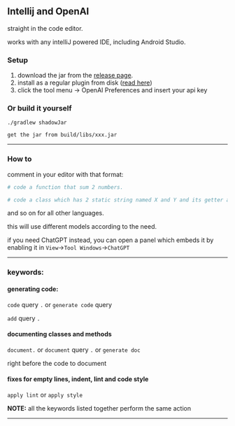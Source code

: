 ## Intellij and OpenAI

straight in the code editor. 

works with any intelliJ powered IDE, including Android Studio.

### Setup

1) download the jar from the [release page](https://github.com/iGio90/IntelliJ-OpenAI/releases).
2) install as a regular plugin from disk ([read here](https://www.jetbrains.com/help/idea/managing-plugins.html#install_plugin_from_disk))
3) click the tool menu -> OpenAI Preferences and insert your api key

### Or build it yourself

```
./gradlew shadowJar

get the jar from build/libs/xxx.jar
```

----

### How to

comment in your editor with that format:

```python
# code a function that sum 2 numbers.

# code a class which has 2 static string named X and Y and its getter and setters.
```


and so on for all other languages. 

this will use different models according to the need.

if you need ChatGPT instead, you can open a panel which embeds it by enabling it in ``View``->``Tool Windows``->``ChatGPT``

----

### keywords:

#### generating code:
``code`` query ``.`` or ``generate code`` query

``add`` query ``.``

#### documenting classes and methods 
``document.`` or ``document`` query ``.`` or ```generate doc``` 

right before the code to document

#### fixes for empty lines, indent, lint and code style
``apply lint`` or ``apply style`` 

**NOTE:** all the keywords listed together perform the same action

----